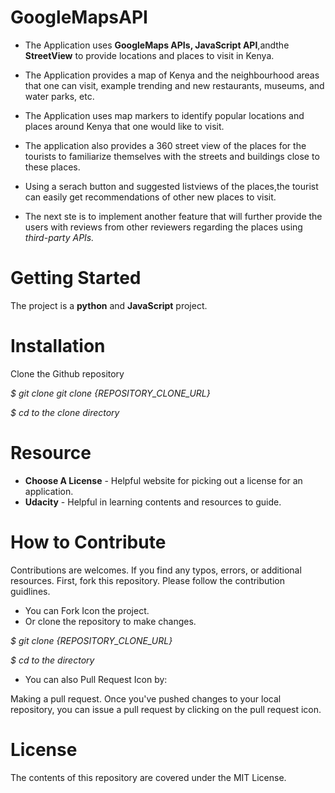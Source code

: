 
# GoogleMapsAPI

- The Application uses **GoogleMaps APIs, JavaScript API**,andthe
**StreetView** to provide locations and places to visit in Kenya.

- The Application provides a map of Kenya and the neighbourhood
areas that one can visit, example trending and new restaurants,
museums, and water parks, etc.

- The Application uses map markers to identify popular locations
and places around Kenya that one would like to visit.

- The application also provides a 360 street view of the places
for the tourists to familiarize themselves with the streets and
buildings close to these places.

- Using a serach button and suggested listviews of the places,the
tourist can easily get recommendations of other new places to visit.

- The next ste is to implement another feature that will further provide
the users with reviews from other reviewers regarding the places using _third-party APIs._

# Getting Started
The project is a **python** and **JavaScript** project.


# Installation
Clone the Github repository

_$ git clone git clone {REPOSITORY_CLONE_URL}_

_$ cd to the clone directory_


# Resource

- **Choose A License** - Helpful website for picking out a license for an application.
- **Udacity** - Helpful in learning contents and resources to guide.


# How to Contribute

Contributions are welcomes. If you find any typos, errors, or additional resources.
First, fork this repository. Please follow the contribution guidlines.

- You can Fork Icon the project.
- Or clone the repository to make changes.

_$ git clone {REPOSITORY_CLONE_URL}_

_$ cd to the directory_

- You can also Pull Request Icon by:

Making a pull request. Once you've pushed changes to your local repository,
you can issue a pull request by clicking on the pull request icon.


# License

The contents of this repository are covered under the MIT License.
